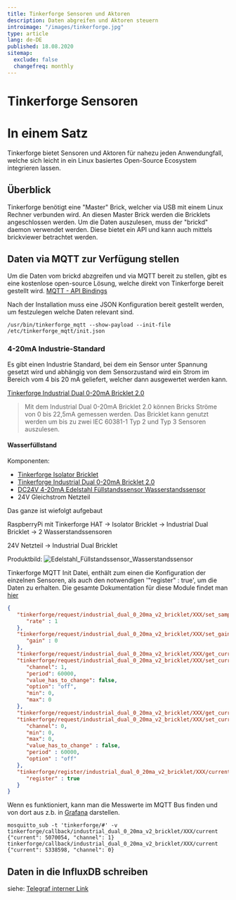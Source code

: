 ```yaml
---
title: Tinkerforge Sensoren und Aktoren
description: Daten abgreifen und Aktoren steuern
introimage: "/images/tinkerforge.jpg"
type: article
lang: de-DE
published: 18.08.2020
sitemap:
  exclude: false
  changefreq: monthly
---
```

# Tinkerforge Sensoren
<TOC />

# In einem Satz
Tinkerforge bietet Sensoren und Aktoren für nahezu jeden Anwendungfall, welche sich leicht in ein Linux basiertes Open-Source Ecosystem integrieren lassen.

## Überblick
Tinkerforge benötigt eine "Master" Brick, welcher via USB mit einem Linux Rechner verbunden wird. An diesen Master Brick werden die Bricklets angeschlossen werden. Um die Daten auszulesen, muss der "brickd" daemon verwendet werden. Diese bietet ein API und kann auch mittels brickviewer betrachtet werden.

## Daten via MQTT zur Verfügung stellen
Um die Daten vom brickd abzgreifen und via MQTT bereit zu stellen, gibt es eine kostenlose open-source Lösung, welche direkt von Tinkerforge bereit gestellt wird. [MQTT - API Bindings](https://www.tinkerforge.com/de/doc/Software/API_Bindings_MQTT.html)

Nach der Installation muss eine JSON Konfiguration bereit gestellt werden, um festzulegen welche Daten relevant sind.
```shell
/usr/bin/tinkerforge_mqtt --show-payload --init-file /etc/tinkerforge_mqtt/init.json
```

### 4-20mA Industrie-Standard
Es gibt einen Industrie Standard, bei dem ein Sensor unter Spannung gesetzt wird und abhängig von dem Sensorzustand wird ein Strom im Bereich vom 4 bis 20 mA geliefert, welcher dann ausgewertet werden kann.

[Tinkerforge Industrial Dual 0-20mA Bricklet 2.0](https://www.tinkerforge.com/de/doc/Hardware/Bricklets/Industrial_Dual_020mA_V2.html)

> Mit dem Industrial Dual 0-20mA Bricklet 2.0 können Bricks Ströme von 0 bis 22,5mA gemessen werden.
> Das Bricklet kann genutzt werden um bis zu zwei IEC 60381-1 Typ 2 und Typ 3 Sensoren auszulesen.

#### Wasserfüllstand
Komponenten:
- [Tinkerforge Isolator Bricklet](https://www.tinkerforge.com/en/doc/Hardware/Bricklets/Isolator.html)
- [Tinkerforge Industrial Dual 0-20mA Bricklet 2.0](https://www.tinkerforge.com/de/doc/Hardware/Bricklets/Industrial_Dual_020mA.html)
- [DC24V 4-20mA Edelstahl Füllstandssensor Wasserstandssensor](https://amzn.to/3ay3zYd)
- 24V Gleichstrom Netzteil

Das ganze ist wiefolgt aufgebaut

RaspberryPi mit Tinkerforge HAT -> Isolator Bricklet -> Industrial Dual Bricklet -> 2 Wasserstandssensoren

24V Netzteil -> Industrial Dual Bricklet

Produktbild:
![Edelstahl_Füllstandssensor_Wasserstandssensor](/images/DC24V_4-20mA_Edelstahl_Füllstandssensor_Wasserstandssensor.jpg)


Tinkerforge MQTT Init Datei, enthält zum einen die Konfiguration der einzelnen Sensoren, als auch den notwendigen '"register" : true', um die Daten zu erhalten. Die gesamte Dokumentation für diese Module findet man [hier](https://www.tinkerforge.com/de/doc/Software/Bricklets/IndustrialDual020mAV2_Bricklet_MQTT.html#industrial-dual-0-20ma-v2-bricklet-mqtt-api)

```json
{
   "tinkerforge/request/industrial_dual_0_20ma_v2_bricklet/XXX/set_sample_rate" : {
      "rate" : 1
   },
   "tinkerforge/request/industrial_dual_0_20ma_v2_bricklet/XXX/set_gain" : {
      "gain" : 0
   },
   "tinkerforge/request/industrial_dual_0_20ma_v2_bricklet/XXX/get_current": {"channel": 1},
   "tinkerforge/request/industrial_dual_0_20ma_v2_bricklet/XXX/set_current_callback_configuration" : {
      "channel": 1,
      "period": 60000,
      "value_has_to_change": false,
      "option": "off",
      "min": 0,
      "max": 0
   },
   "tinkerforge/request/industrial_dual_0_20ma_v2_bricklet/XXX/get_current": {"channel": 0},
   "tinkerforge/request/industrial_dual_0_20ma_v2_bricklet/XXX/set_current_callback_configuration" : {
      "channel": 0,
      "min": 0,
      "max": 0,
      "value_has_to_change" : false,
      "period" : 60000,
      "option" : "off"
   },
   "tinkerforge/register/industrial_dual_0_20ma_v2_bricklet/XXX/current" : {
      "register" : true
   }
}
```

Wenn es funktioniert, kann man die Messwerte im MQTT Bus finden und von dort aus z.b. in [Grafana](https://www.sascha-curth.de/kompendium/099_Grafana.html) darstellen.
```shell
mosquitto_sub -t 'tinkerforge/#' -v
tinkerforge/callback/industrial_dual_0_20ma_v2_bricklet/XXX/current {"current": 5070054, "channel": 1}
tinkerforge/callback/industrial_dual_0_20ma_v2_bricklet/XXX/current {"current": 5338598, "channel": 0}
```

## Daten in die InfluxDB schreiben
siehe: [Telegraf interner Link](/kompendium/099_Grafana.html#telegraf-als-service-anlegen)

